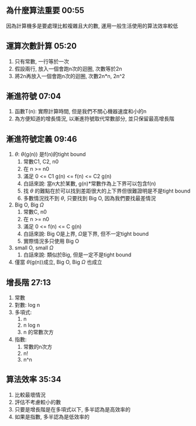 ## 為什麼算法重要 00:55
因為計算機多是要處理比較複雜且大的數, 運用一般生活使用的算法效率較低 
## 運算次數計算 05:20
1. 只有常數, 一行等於一次
2. 假設兩行, 放入一個會跑n次的迴圈, 次數等於2n
3. 將2n再放入一個會跑n次的迴圈, 次數2n*n, 2n^2

## 漸進符號 07:04
1. 函數T(n): 實際計算時間, 但是我們不關心機器速度和小的n
2. 為方便知道的增長情況, 以漸進符號取代常數部分, 並只保留最高增長階

## 漸進符號定義 09:46
1. $\theta$: $\theta$(g(n)) 是f(n)的tight bound
    1. 常數C1, C2, n0
    2. 在 n >= n0
    3. 滿足 0 <= C1 g(n) <= f(n) <= C2 g(n)
    4. 白話來說: 當n大於某數, g(n)*常數作為上下界可以包含f(n)
    5. 找 $\theta$ 的難點在於可以找到差距很大的上下界但很難證明是不是tight bound
    6. 多數情況找不到 $\theta$, 只要找到 Big O, 因為我們要找最差情況
2. Big O, Big $\Omega$
    1. 常數C, n0
    2. 在 n >= n0
    3. 滿足 0 <= f(n) <= C g(n)
    4. 白話來說: Big O是上界, $\Omega$是下界, 但不一定tight bound
    5. 實際情況多只使用 Big O
3. small O, small $\Omega$
    1. 白話來說: 類似於Big, 但是一定不是tight bound
4. 僅當 $\theta$(g(n))成立, Big O, Big $\Omega$ 也成立 

## 增長階 27:13
1. 常數
2. 對數: log n
3. 多項式: 
    1. n
    2. n log n
    3. n 的常數次方
6. 指數: 
    1. 常數的n次方
    2. n!
    3. n^n

## 算法效率 35:34
1. 比較最壞情況
2. 評估不考慮較小的數
3. 只要是增長階是在多項式以下, 多半認為是高效率的
4. 如果是指數, 多半認為是低效率的